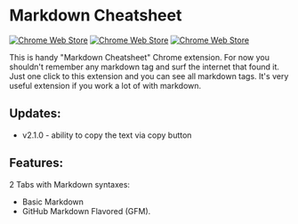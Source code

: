 # Markdown Cheatsheet

[![Chrome Web Store](https://img.shields.io/chrome-web-store/stars/hoglmefbfenoehjeblinfijldanifljm.svg?style=flat-square)](https://chrome.google.com/webstore/detail/markdown-cheatsheet/hoglmefbfenoehjeblinfijldanifljm)
[![Chrome Web Store](https://img.shields.io/chrome-web-store/users/hoglmefbfenoehjeblinfijldanifljm.svg)](https://chrome.google.com/webstore/detail/markdown-cheatsheet/hoglmefbfenoehjeblinfijldanifljm)
[![Chrome Web Store](https://img.shields.io/chrome-web-store/v/hoglmefbfenoehjeblinfijldanifljm.svg)](https://chrome.google.com/webstore/detail/markdown-cheatsheet/hoglmefbfenoehjeblinfijldanifljm)

This is handy "Markdown Cheatsheet" Chrome extension. For now you shouldn't remember any markdown tag and surf the internet that found it. Just one click to this extension and you can see all markdown tags. It's very useful extension if you work a lot of with markdown. 

## Updates:

* v2.1.0 - ability to copy the text via copy button

## Features:

2 Tabs with Markdown syntaxes:

  * Basic Markdown
  * GitHub Markdown Flavored (GFM).